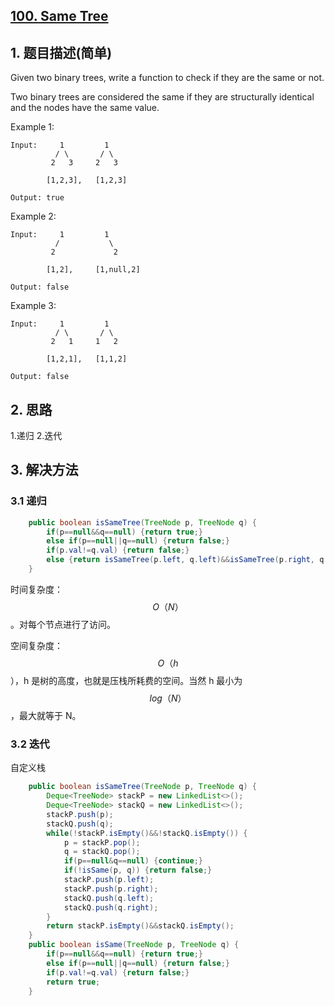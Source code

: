 ## [100. Same Tree](https://leetcode-cn.com/problems/same-tree/)

## 1. 题目描述(简单)

Given two binary trees, write a function to check if they are the same or not.

Two binary trees are considered the same if they are structurally identical and the nodes have the same value.

Example 1:
```
Input:     1         1
          / \       / \
         2   3     2   3

        [1,2,3],   [1,2,3]

Output: true
```
Example 2:
```
Input:     1         1
          /           \
         2             2

        [1,2],     [1,null,2]

Output: false
```
Example 3:
```
Input:     1         1
          / \       / \
         2   1     1   2

        [1,2,1],   [1,1,2]

Output: false
```


## 2. 思路

1.递归
2.迭代

## 3. 解决方法

### 3.1 递归


```java
	public boolean isSameTree(TreeNode p, TreeNode q) {
		if(p==null&&q==null) {return true;}
		else if(p==null||q==null) {return false;}
        if(p.val!=q.val) {return false;}
        else {return isSameTree(p.left, q.left)&&isSameTree(p.right, q.right);}
    }
```
时间复杂度：$$O（N）$$。对每个节点进行了访问。

空间复杂度：$$O（h$$），h 是树的高度，也就是压栈所耗费的空间。当然 h 最小为$$ log（N）$$，最大就等于 N。

### 3.2 迭代

自定义栈

```java
	public boolean isSameTree(TreeNode p, TreeNode q) {
		Deque<TreeNode> stackP = new LinkedList<>();
		Deque<TreeNode> stackQ = new LinkedList<>();
		stackP.push(p);
		stackQ.push(q);
		while(!stackP.isEmpty()&&!stackQ.isEmpty()) {
			p = stackP.pop();
			q = stackQ.pop();
			if(p==null&q==null) {continue;}
			if(!isSame(p, q)) {return false;}
			stackP.push(p.left);
			stackP.push(p.right);
			stackQ.push(q.left);
			stackQ.push(q.right);
		}
        return stackP.isEmpty()&&stackQ.isEmpty();
    }
	public boolean isSame(TreeNode p, TreeNode q) {
		if(p==null&&q==null) {return true;}
		else if(p==null||q==null) {return false;}
        if(p.val!=q.val) {return false;}
        return true;
	}
```

